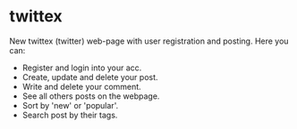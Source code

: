 # twittex
New twittex (twitter) web-page with user registration and posting.
Here you can:
- Register and login into your acc.
- Create, update and delete your post.
- Write and delete your comment.
- See all others posts on the webpage.
- Sort by 'new' or 'popular'.
- Search post by their tags.
